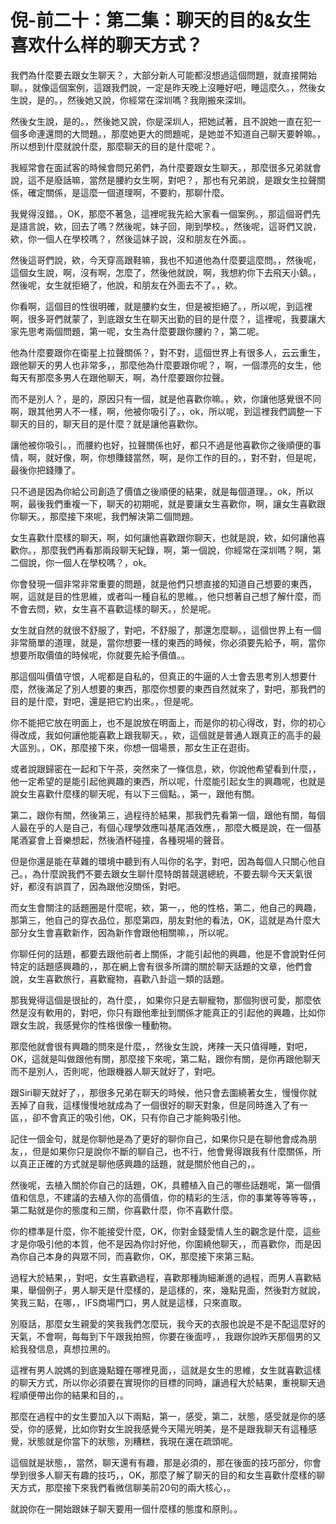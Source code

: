 # 倪-前二十：第二集：聊天的目的&女生喜欢什么样的聊天方式？

我們為什麼要去跟女生聊天？，大部分新人可能都沒想過這個問題，就直接開始聊。，就像這個案例，這跟我們說，一定是昨天晚上沒睡好吧，睡這麼久。，然後女生說，是的。，然後她又說，你經常在深圳嗎？我剛搬來深圳。

然後女生說，是的。，然後她又說，你是深圳人，把她試著，且不說她一直在犯一個多命連還問的大問題。，那麼她更大的問題呢，是她並不知道自己聊天要幹嘛。，所以想到什麼就說什麼，那麼聊天的目的是什麼呢？。

我經常會在面試客的時候會問兄弟們，為什麼要跟女生聊天。，那麼很多兄弟就會說，這不是廢話嘛，當然是腰約女生啊，對吧？，那也有兄弟說，是跟女生拉聲關係，確定關係，是這麼一個道理啊，不要約，那聊什麼。

我覺得沒錯。，OK，那麼不著急，這裡呢我先給大家看一個案例。，那這個哥們先是語言說，欸，回去了嗎？然後呢，妹子回，剛到學校。，然後呢，這哥們又說，欸，你一個人在學校嗎？，然後這妹子說，沒和朋友在外面。。

然後這哥們說，欸，今天穿高跟鞋嘛，我也不知道他為什麼要這麼問。，然後呢，這個女生說，啊，沒有啊，怎麼了，然後他就說，啊，我想約你下去飛天小鎮。，然後呢，女生就拒絕了，他說，和朋友在外面去不了。，欸。

你看啊，這個目的性很明確，就是腰約女生，但是被拒絕了。，所以呢，到這裡啊，很多哥們就蒙了，到底跟女生在聊天出勤的目的是什麼？，這裡呢，我要讓大家先思考兩個問題，第一呢，女生為什麼要跟你腰約？，第二呢。

他為什麼要跟你在衛星上拉聲關係？，對不對，這個世界上有很多人，云云重生，跟他聊天的男人也非常多，，那麼他為什麼要跟你呢？，啊，一個漂亮的女生，他每天有那麼多男人在跟他聊天，啊，為什麼要跟你拉聲。

而不是別人？，是的，原因只有一個，就是他喜歡你嘛。，欸，你讓他感覺很不同啊，跟其他男人不一樣，啊，他被你吸引了。，ok，所以呢，到這裡我們調整一下聊天的目的，聊天目的是什麼？就是讓他喜歡你。

讓他被你吸引。，而腰約也好，拉聲關係也好，都只不過是他喜歡你之後順便的事情，啊，就好像，啊，你想賺錢當然，啊，是你工作的目的。，對不對，但是呢，最後你把錢賺了。

只不過是因為你給公司創造了價值之後順便的結果，就是每個道理。，ok，所以啊，最後我們重複一下，聊天的初期呢，就是要讓女生喜歡你，啊，讓女生喜歡跟你聊天。，那麼接下來呢，我們解決第二個問題。

女生喜歡什麼樣的聊天，啊，如何讓他喜歡跟你聊天，也就是說，欸，如何讓他喜歡你。，那麼我們再看那兩段聊天紀錄，啊，第一個說，你經常在深圳嗎？啊，第二個說，你一個人在學校嗎？，ok。

你會發現一個非常非常重要的問題，就是他們只想直接的知道自己想要的東西，啊，這就是目的性思維，或者叫一種自私的思維。，他只想著自己想了解什麼，而不會去問，欸，女生喜不喜歡這樣的聊天。，於是呢。

女生就自然的就很不舒服了，對吧，不舒服了，那還怎麼聊。，這個世界上有一個非常簡單的道理，就是，當你想要一樣的東西的時候，你必須要先給予，啊，當你想要所取價值的時候呢，你就要先給予價值。。

那這個叫價值守恨，人呢都是自私的，但真正的牛逼的人士會去思考別人想要什麼，然後滿足了別人想要的東西，那麼你想要的東西自然就來了，對吧，那我們的目的是什麼，對吧，還是把它約出來。，但是呢。

你不能把它放在明面上，也不是說放在明面上，而是你的初心得改，對，你的初心得改成，我如何讓他能喜歡上跟我聊天。，欸，這個就是普通人跟真正的高手的最大區別。，OK，那麼接下來，你想一個場景，那女生正在逛街。

或者說跟歸密在一起和下午茶，突然來了一條信息，欸，你說他希望看到什麼，，他一定希望的是能引起他興趣的東西，所以呢，什麼能引起女生的興趣呢，也就是說女生喜歡什麼樣的聊天呢，有以下三個點。，第一，跟他有關。

第二，跟你有關，然後第三，過程待於結果，那我們先看第一個，跟他有關，每個人最在乎的人是自己，有個心理學效應叫基尾酒效應，，那麼大概是說，在一個基尾酒宴會上音樂想起，然後酒杯碰撞，各種現場的聲音。

但是你還是能在草雜的環境中聽到有人叫你的名字，對吧，因為每個人只關心他自己。，為什麼說我們不要去跟女生聊什麼特朗普競選總統，不要去聊今天天氣很好，都沒有誤買了，因為跟他沒關係，對吧。

而女生會關注的話題圈是什麼呢，欸，第一，，他的性格，第二，他自己的興趣，那第三，他自己的穿衣品位，那麼第四，朋友對他的看法，OK，這就是為什麼大部分女生會喜歡新作，因為新作會跟他相關嘛，，所以呢。

你聊任何的話題，都要去跟他前者上關係，才能引起他的興趣，他是不會說對任何特定的話題感興趣的，，那在網上會有很多所謂的關於聊天話題的文章，他們會說，女生喜歡旅行，喜歡寵物，喜歡八卦這一類的話題。

那我覺得這個是很扯的，為什麼，，如果你只是去聊寵物，那個狗很可愛，那麼依然是沒有軟用的，對吧，你只有跟他牽扯到關係才能真正的引起他的興趣，比如你跟女生說，我感覺你的性格很像一種動物。

那麼他就會很有興趣的問來是什麼，，然後女生說，烤辣一天只值得睡，對吧，OK，這就是叫做跟他有關，那麼接下來呢，第二點，跟你有關，是你再跟他聊天而不是別人，否則呢，他跟機器人聊天就好了，對吧。

跟Siri聊天就好了，，那很多兄弟在聊天的時候，他只會去圍繞著女生，慢慢你就丟掉了自我，這樣慢慢地就成為了一個很好的聊天對象，但是同時進入了有一區，，卻不會真正的吸引他，OK，只有你自己才能夠吸引他。

記住一個金句，就是你聊他是為了更好的聊你自己，如果你只是在聊他會成為朋友，，但是如果你只是說你不斷的聊自己，也不行，他會覺得跟我有什麼關係，所以真正正確的方式就是聊他感興趣的話題，就是關於他自己的，。

然後呢，去植入關於你自己的話題，OK，具體植入自己的哪些話題呢，第一個價值和信息，不建議的去植入你的高價值，你的精彩的生活，你的事業等等等等，，第二點就是你的態度和三關，你喜歡什麼，你不喜歡什麼。

你的標準是什麼，你不能接受什麼，OK，你對金錢愛情人生的觀念是什麼，這些才是你吸引他的本質，他不是因為你討好他，你圍繞他聊天，，而喜歡你，而是因為你自己本身的與眾不同，而喜歡你，OK，那麼接下來第三點。

過程大於結果，，對吧，女生喜歡過程，喜歡那種詢細漸進的過程，而男人喜歡結果，舉個例子，男人聊天是什麼樣的，是這樣的，來，幾點見面，然後對方就說，笑我三點，在哪，，IFS商場門口，男人就是這樣，只來直取。

別廢話，那麼女生親愛的笑我我們怎麼玩，我今天的衣服也說是不是不配這麼好的天氣，不會啊，每每到下午跟我拍照，你要在後面哼，，我跟你說昨天那個男的又給我發信息，真想拉黑的。

這裡有男人說媽的到底幾點鐘在哪裡見面，，這就是女生的思維，女生就喜歡這樣的聊天方式，所以你必須要在實現你的目標的同時，讓過程大於結果，重視聊天過程順便帶出你的結果和目的，。

那麼在過程中的女生要加入以下兩點，第一，感受，第二，狀態，感受就是你的感受，你的感覺，比如你對女生說我感覺今天陽光明美，是不是跟我聊天有這種感覺，狀態就是你當下的狀態，別糟糕，我現在還在疏頭呢。

這個就是狀態，，當然，聊天還有有趣，那是必須的，那在後面的技巧部分，你會學到很多人聊天有趣的技巧，，OK，那麼了解了聊天的目的和女生喜歡什麼樣的聊天方式，那麼接下來我們看微信聊美前20句的兩大核心，。

就說你在一開始跟妹子聊天要用一個什麼樣的態度和原則。。